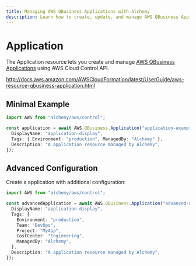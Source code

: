 ```yaml
---
title: Managing AWS QBusiness Applications with Alchemy
description: Learn how to create, update, and manage AWS QBusiness Applications using Alchemy Cloud Control.
---
```


# Application

The Application resource lets you create and manage [AWS QBusiness Applications](https://docs.aws.amazon.com/qbusiness/latest/userguide/) using AWS Cloud Control API.

http://docs.aws.amazon.com/AWSCloudFormation/latest/UserGuide/aws-resource-qbusiness-application.html

## Minimal Example

```ts
import AWS from "alchemy/aws/control";

const application = await AWS.QBusiness.Application("application-example", {
  DisplayName: "application-display",
  Tags: { Environment: "production", ManagedBy: "Alchemy" },
  Description: "A application resource managed by Alchemy",
});
```

## Advanced Configuration

Create a application with additional configuration:

```ts
import AWS from "alchemy/aws/control";

const advancedApplication = await AWS.QBusiness.Application("advanced-application", {
  DisplayName: "application-display",
  Tags: {
    Environment: "production",
    Team: "DevOps",
    Project: "MyApp",
    CostCenter: "Engineering",
    ManagedBy: "Alchemy",
  },
  Description: "A application resource managed by Alchemy",
});
```

